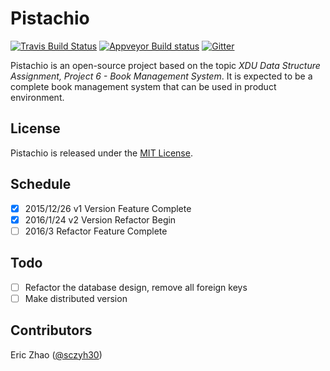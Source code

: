 # Pistachio
[![Travis Build Status](https://api.travis-ci.org/0x5f3759df-Hacker/pistachio.svg?branch=dev)](https://travis-ci.org/0x5f3759df-Hacker/pistachio)
[![Appveyor Build status](https://ci.appveyor.com/api/projects/status/1gkcmw72qgykofmj/branch/dev?svg=true)](https://ci.appveyor.com/project/sczyh30/pistachio/branch/dev)
[![Gitter](https://badges.gitter.im/Join%20Chat.svg)](https://gitter.im/0x5f3759df-Hacker/pistachio)

Pistachio is an open-source project based on the topic *XDU Data Structure Assignment, Project 6 - Book Management System*.
It is expected to be a complete book management system that can be used in product environment.


## License
Pistachio is released under the [MIT License][].

## Schedule

- [x] 2015/12/26 v1 Version Feature Complete
- [x] 2016/1/24 v2 Version Refactor Begin
- [ ] 2016/3 Refactor Feature Complete

## Todo

- [ ] Refactor the database design, remove all foreign keys
- [ ] Make distributed version

## Contributors
Eric Zhao ([@sczyh30](https://github.com/sczyh30))



[MIT License]: https://opensource.org/licenses/MIT
